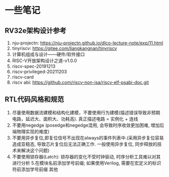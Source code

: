 # 一些笔记

## RV32e架构设计参考
1. nju-projectn: https://nju-projectn.github.io/dlco-lecture-note/exp/11.html
2. tinyriscv: https://gitee.com/liangkangnan/tinyriscv
3. 计算机组成与设计——硬件/软件接口
4. RISC-V开放架构设计之道-v1.0.0
5. riscv-spec-20191213
6. riscv-privileged-20211203
7. riscv-card
8. riscv abi: https://github.com/riscv-non-isa/riscv-elf-psabi-doc.git

## RTL代码风格和规范
1. 尽量使用数据流建模和结构化建模，不要使用行为建模(描述错误导致非预期电路，延迟大、面积大、功耗高). 真正描述电路 = 实例化 + 连线
2. 不要用negedge (posedge和negedge混用, 会导致时序收敛更加困难, 增加后端物理实现的难度)
3. 不要用异步复位,即复位信号不出现在always的事件列表中.(采用异步复位容易造成亚稳态, 导致芯片复位后无法正确工作. 一般使用异步复位, 同步释放的技术来解决这个问题)
4. 不要使用锁存器(Latch): 锁存器的变化不受时钟驱动, 时序分析工具难以对其进行分析
5.在模块名前添加学号前缀; 如果使用Verilog, 需要在宏定义的标识符前添加学号前缀
其他